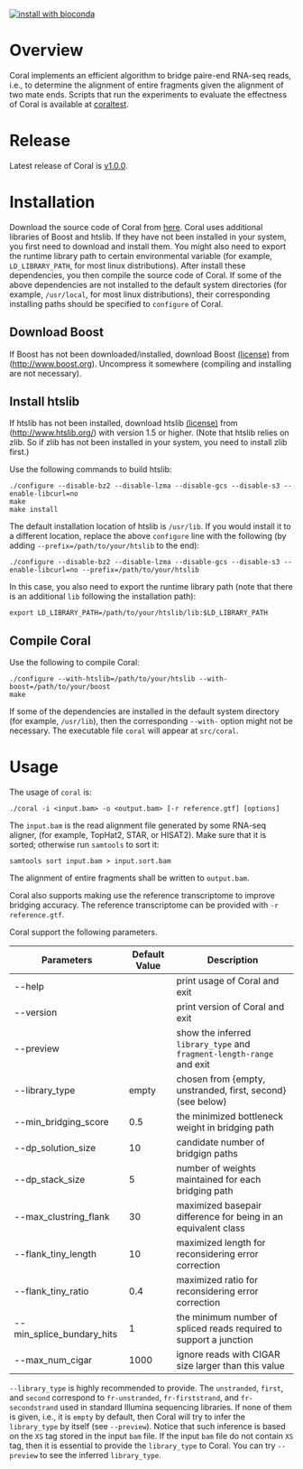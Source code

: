 [![install with bioconda](https://img.shields.io/badge/install%20with-bioconda-brightgreen.svg?style=flat)](http://bioconda.github.io/recipes/coral/README.html)

# Overview
Coral implements an efficient algorithm to bridge paire-end RNA-seq reads, i.e.,
to determine the alignment of entire fragments given the alignment of two mate ends.
Scripts that run the experiments to evaluate the effectness of Coral
is available at [coraltest](https://github.com/Shao-Group/coraltest).


# Release
Latest release of Coral is [v1.0.0](https://github.com/Shao-Group/coral/releases/tag/v1.0.0).

# Installation
Download the source code of Coral from
[here](https://github.com/Shao-Group/coral/releases/download/v1.0.0/coral-1.0.0.tar.gz).
Coral uses additional libraries of Boost and htslib. 
If they have not been installed in your system, you first
need to download and install them. You might also need to
export the runtime library path to certain environmental
variable (for example, `LD_LIBRARY_PATH`, for most linux distributions).
After install these dependencies, you then compile the source code of Coral.
If some of the above dependencies are not installed to the default system 
directories (for example, `/usr/local`, for most linux distributions),
their corresponding installing paths should be specified to `configure` of Coral.

## Download Boost
If Boost has not been downloaded/installed, download Boost
[(license)](http://www.boost.org/LICENSE_1_0.txt) from (http://www.boost.org).
Uncompress it somewhere (compiling and installing are not necessary).

## Install htslib
If htslib has not been installed, download htslib 
[(license)](https://github.com/samtools/htslib/blob/develop/LICENSE)
from (http://www.htslib.org/) with version 1.5 or higher.
(Note that htslib relies on zlib. So if zlib has not been installed in your system,
you need to install zlib first.) 

Use the following commands to build htslib:
```
./configure --disable-bz2 --disable-lzma --disable-gcs --disable-s3 --enable-libcurl=no
make
make install
```
The default installation location of htslib is `/usr/lib`.
If you would install it to a different location, replace the above `configure` line with
the following (by adding `--prefix=/path/to/your/htslib` to the end):
```
./configure --disable-bz2 --disable-lzma --disable-gcs --disable-s3 --enable-libcurl=no --prefix=/path/to/your/htslib
```
In this case, you also need to export the runtime library path (note that there
is an additional `lib` following the installation path):
```
export LD_LIBRARY_PATH=/path/to/your/htslib/lib:$LD_LIBRARY_PATH
```

## Compile Coral

Use the following to compile Coral:
```
./configure --with-htslib=/path/to/your/htslib --with-boost=/path/to/your/boost
make
```

If some of the dependencies are installed in the default system directory (for example, `/usr/lib`),
then the corresponding `--with-` option might not be necessary.
The executable file `coral` will appear at `src/coral`.


# Usage

The usage of `coral` is:
```
./coral -i <input.bam> -o <output.bam> [-r reference.gtf] [options]
```

The `input.bam` is the read alignment file generated by some RNA-seq aligner, (for example, TopHat2, STAR, or HISAT2).
Make sure that it is sorted; otherwise run `samtools` to sort it:
```
samtools sort input.bam > input.sort.bam
```

The alignment of entire fragments shall be written to `output.bam`.

Coral also supports making use the reference transcriptome to improve bridging accuracy.
The reference transcriptome can be provided with `-r reference.gtf`.

Coral support the following parameters. 

 Parameters | Default Value | Description
 ------------------------- | ------------- | ----------
 --help  | | print usage of Coral and exit
 --version | | print version of Coral and exit
 --preview | | show the inferred `library_type` and `fragment-length-range` and exit
 --library_type               | empty | chosen from {empty, unstranded, first, second} (see below)
 --min_bridging_score | 0.5 | the minimized bottleneck weight in bridging path 
 --dp_solution_size | 10 | candidate number of bridgign paths
 --dp_stack_size | 5 | number of weights maintained for each bridging path
 --max_clustring_flank | 30 | maximized basepair difference for being in an equivalent class
 --flank_tiny_length | 10 | maximized length for reconsidering error correction
 --flank_tiny_ratio | 0.4 | maximized ratio for reconsidering error correction
 --min_splice_bundary_hits    | 1 | the minimum number of spliced reads required to support a junction
 --max_num_cigar              | 1000 | ignore reads with CIGAR size larger than this value

`--library_type` is highly recommended to provide. The `unstranded`, `first`, and `second`
correspond to `fr-unstranded`, `fr-firststrand`, and `fr-secondstrand` used in standard Illumina
sequencing libraries. If none of them is given, i.e., it is `empty` by default, then Coral
will try to infer the `library_type` by itself (see `--preview`). Notice that such inference is based
on the `XS` tag stored in the input `bam` file. If the input `bam` file do not contain `XS` tag,
then it is essential to provide the `library_type` to Coral. You can try `--preview` to see
the inferred `library_type`.


